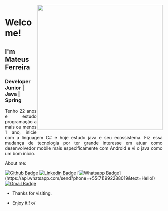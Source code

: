 <!--
**MattFerreira213/MattFerreira213** is a ✨ _special_ ✨ repository because its `README.md` (this file) appears on your GitHub profile.
-->

<img align="right" width="400" height="400" src="http://cdn.lowgif.com/full/648274361b1fb295-.gif">

# Welcome!

## I'm Mateus Ferreira

### Developer Junior | Java | Spring 

<p align="justify">Tenho 22 anos e estudo programação a mais ou menos 1 ano, inicie com a linguagem C# e hoje estudo java e seu ecossistema. Fiz essa mudança de tecnologia por ter grande interesse em atuar como desenvolvedor mobile mais especificamente com Android e vi o java como um bom início.<p>

About me:

[![Github Badge](https://img.shields.io/badge/-Github-000?style=flat-square&logo=Github&logoColor=white&link=https://github.com/MattFerreira213)](https://github.com/MattFerreira213)
[![Linkedin Badge](https://img.shields.io/badge/-LinkedIn-blue?style=flat-square&logo=Linkedin&logoColor=white&link=https://www.linkedin.com/in/mateus-ferreira-8505bb163/)](https://www.linkedin.com/in/mateus-ferreira-8505bb163/)
[![Whatsapp Badge](https://img.shields.io/badge/-Whatsapp-4CA143?style=flat-square&labelColor=4CA143&logo=whatsapp&logoColor=white&link=https://api.whatsapp.com/send?phone=+55(71)992288019&text=Hello!)](https://api.whatsapp.com/send?phone=+55(71)992288019&text=Hello!)
[![Gmail Badge](https://img.shields.io/badge/-Gmail-c14438?style=flat-square&logo=Gmail&logoColor=white&link=mateusanjos225@gmail.com)](mailto:mateusanjos225@gmail.com)

- Thanks for visiting. 
 
- Enjoy it!! o/

